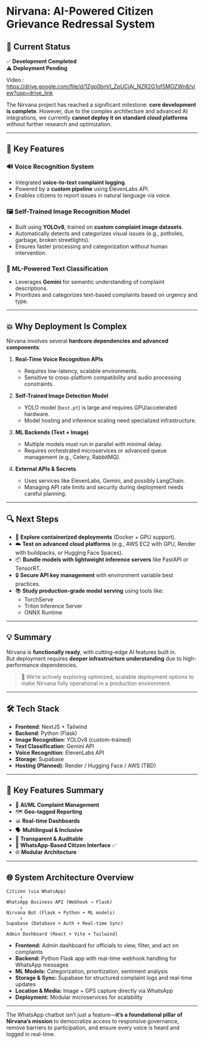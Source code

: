 # Nirvana: AI-Powered Citizen Grievance Redressal System

## 🚀 Current Status

✅ **Development Completed**  
⚠️ **Deployment Pending**


Video : https://drive.google.com/file/d/1Zgp0bnVl_ZpUCjAj_NZR2G1of5MOZWn8/view?usp=drive_link

The Nirvana project has reached a significant milestone: **core development is complete**. However, due to the complex architecture and advanced AI integrations, we currently **cannot deploy it on standard cloud platforms** without further research and optimization.

---

## 🧠 Key Features

### 🔊 Voice Recognition System
- Integrated **voice-to-text complaint logging**.
- Powered by a **custom pipeline** using ElevenLabs API.
- Enables citizens to report issues in natural language via voice.

### 🖼️ Self-Trained Image Recognition Model
- Built using **YOLOv8**, trained on **custom complaint image datasets**.
- Automatically detects and categorizes visual issues (e.g., potholes, garbage, broken streetlights).
- Ensures faster processing and categorization without human intervention.

### 🤖 ML-Powered Text Classification
- Leverages **Gemini** for semantic understanding of complaint descriptions.
- Prioritizes and categorizes text-based complaints based on urgency and type.

---

## 💥 Why Deployment Is Complex

Nirvana involves several **hardcore dependencies and advanced components**:

1. **Real-Time Voice Recognition APIs**
   - Requires low-latency, scalable environments.
   - Sensitive to cross-platform compatibility and audio processing constraints.

2. **Self-Trained Image Detection Model**
   - YOLO model (`best.pt`) is large and requires GPU/accelerated hardware.
   - Model hosting and inference scaling need specialized infrastructure.

3. **ML Backends (Text + Image)**
   - Multiple models must run in parallel with minimal delay.
   - Requires orchestrated microservices or advanced queue management (e.g., Celery, RabbitMQ).

4. **External APIs & Secrets**
   - Uses services like ElevenLabs, Gemini, and possibly LangChain.
   - Managing API rate limits and security during deployment needs careful planning.

---

## 🔍 Next Steps

- 🔧 **Explore containerized deployments** (Docker + GPU support).
- ☁️ **Test on advanced cloud platforms** (e.g., AWS EC2 with GPU, Render with buildpacks, or Hugging Face Spaces).
- 📦 **Bundle models with lightweight inference servers** like FastAPI or TensorRT.
- 🔒 **Secure API key management** with environment variable best practices.
- 📚 **Study production-grade model serving** using tools like:
  - TorchServe
  - Triton Inference Server
  - ONNX Runtime

---

## 💡 Summary

Nirvana is **functionally ready**, with cutting-edge AI features built in.  
But deployment requires **deeper infrastructure understanding** due to high-performance dependencies.

> 🚧 We’re actively exploring optimized, scalable deployment options to make Nirvana fully operational in a production environment.

---

## 🛠️ Tech Stack

- **Frontend**: NextJS + Tailwind
- **Backend**: Python (Flask)
- **Image Recognition**: YOLOv8 (custom-trained)
- **Text Classification**: Gemini API
- **Voice Recognition**: ElevenLabs API
- **Storage**: Supabase
- **Hosting (Planned)**: Render / Hugging Face / AWS (TBD)

---

## 🧹 Key Features Summary

* 🤖 **AI/ML Complaint Management**
* 🗺️ **Geo-tagged Reporting**
* 📊 **Real-time Dashboards**
* 🗣️ **Multilingual & Inclusive**
* 🔐 **Transparent & Auditable**
* 📱 **WhatsApp-Based Citizen Interface** ✅
* 🌐 **Modular Architecture**

---

## 🌐 System Architecture Overview

```
Citizen (via WhatsApp)
     ↓
WhatsApp Business API (Webhook → Flask)
     ↓
Nirvana Bot (Flask + Python + ML models)
     ↓
Supabase (Database + Auth + Real-time Sync)
     ↓
Admin Dashboard (React + Vite + Tailwind)
```

* **Frontend:** Admin dashboard for officials to view, filter, and act on complaints
* **Backend:** Python Flask app with real-time webhook handling for WhatsApp messages
* **ML Models:** Categorization, prioritization, sentiment analysis
* **Storage & Sync:** Supabase for structured complaint logs and real-time updates
* **Location & Media:** Image + GPS capture directly via WhatsApp
* **Deployment:** Modular microservices for scalability

---

The WhatsApp chatbot isn’t just a feature—**it’s a foundational pillar of Nirvana’s mission** to democratize access to responsive governance, remove barriers to participation, and ensure every voice is heard and logged in real-time.
